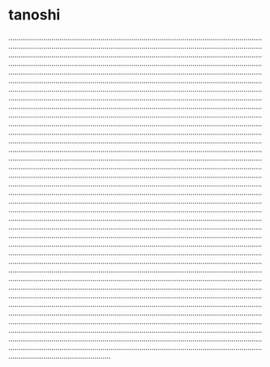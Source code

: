 # tanoshi
..............................................................................................................................................................................................................................................................................................................................................................................................................................................................................................................................................................................................................................................................................................................................................................................................................................................................................................................................................................................................................................................................................................................................................................................................................................................................................................................................................................................................................................................................................................................................................................................................................................................................................................................................................................................................................................................................................................................................................................................................................................................................................................................................................................................................................................................................................................................................................................................................................................................................................................................................................................................................................................................................................................................................................................................................................................................................................................................................................................................................................................................................................................................................................................................................................................................................................................................................................................................................................................................................................................................................................................................................................................................................................................................................................................................................................................................................................................................................................................................................................................................................................................................................................................................................................................................................................................................................................................................................................................................................................................................................................................................................................................................................................................................................................................................................................................